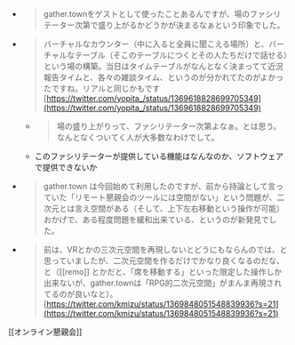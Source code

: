 
- > gather.townをゲストとして使ったことあるんですが、場のファシリテーター次第で盛り上がるかどうかが決まるなぁという印象でした。
- > バーチャルなカウンター（中に入ると全員に聞こえる場所）と、バーチャルなテーブル（そこのテーブルにつくとその人たちだけで話せる）という場の構築。当日はタイムテーブルがなんとなく決まってて近況報告タイムと、各々の雑談タイム、というのが分かれてたのがよかったですね。リアルと同じかもです
[https://twitter.com/yopita_/status/1369618828699705349](https://twitter.com/yopita_/status/1369618828699705349)
    - > 場の盛り上がりって、ファシリテーター次第よなぁ。とは思う。なんとなくついてく人が大多数なわけでして。
    - このファシリテーターが提供している機能はなんなのか、ソフトウェアで提供できないか


- >  gather.town は今回始めて利用したのですが、前から持論として言っていた「リモート懇親会のツールには空間がない」という問題が、二次元とは言え空間がある（そして、上下左右移動という操作が可能）おかげで、ある程度問題を緩和出来ている、というのが新発見でした。
- >  前は、VRとかの三次元空間を再現しないとどうにもならんのでは、と思っていましたが、二次元空間を作るだけでかなり良くなるのだな、と（[[remo]] とかだと、「席を移動する」といった限定した操作しか出来ないが、gather.townは「RPG的二次元空間」がまんま再現されてるのが良いなと）。
[https://twitter.com/kmizu/status/1369848051548839936?s=21](https://twitter.com/kmizu/status/1369848051548839936?s=21)

[[オンライン懇親会]]
